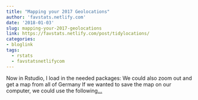```yaml
---
title: "Mapping your 2017 Geolocations"
author: 'favstats.netlify.com'
date: '2018-01-03'
slug: mapping-your-2017-geolocations
link: https://favstats.netlify.com/post/tidylocations/
categories:
- bloglink
tags:
  - rstats
  - favstatsnetlifycom
---
```


Now in Rstudio, I load in the needed packages: We could also zoom out and get a map from all of Germany If we wanted to save the map on our computer, we could use the following[... <i class="fas fa-external-link-alt"></i>](https://favstats.netlify.com/post/tidylocations/)


